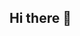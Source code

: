 ## Hi there 👋

<!--
**cosmogrills/cosmogrills** is a ✨ _special_ ✨ repository because its `README.md` (this file) appears on your GitHub profile.

Here are some ideas to get you s[Uploading html5up-massively.zip…]()
tarted:

- 🔭 I’m currently working on ...
- 🌱 I’m currently learning ...
- 👯 I’m looking to collaborate on ...
- 🤔 I’m looking for help with ...
- 💬 Ask me about ...
- 📫 How to reach me: ...
- 😄 Pronouns: ...
- ⚡ Fun fact: ...
-->
